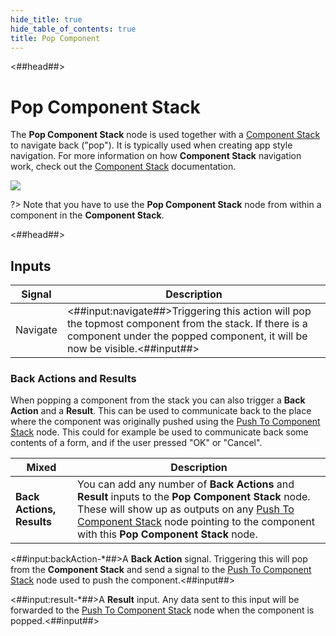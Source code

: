 ```yaml
---
hide_title: true
hide_table_of_contents: true
title: Pop Component
---
```


<##head##>

# Pop Component Stack

The **Pop Component Stack** node is used together with a [Component Stack](/nodes/component-stack/component-stack-node) to navigate back ("pop"). It is typically used when creating app style navigation. For more information on how **Component Stack** navigation work, check out the [Component Stack](/nodes/component-stack/component-stack-node) documentation.

<div className="ndl-image-with-background l">

![](nodes/component-stack/pop-component/pop-component-stack.png)

</div>

?> Note that you have to use the **Pop Component Stack** node from within a component in the **Component Stack**.

<##head##>

## Inputs

| Signal                                       | Description                                                                                                                                                                         |
| -------------------------------------------- | ----------------------------------------------------------------------------------------------------------------------------------------------------------------------------------- |
| <span className="ndl-signal">Navigate</span> | <##input:navigate##>Triggering this action will pop the topmost component from the stack. If there is a component under the popped component, it will be now be visible.<##input##> |

### Back Actions and Results

When popping a component from the stack you can also trigger a **Back Action** and a **Result**. This can be used to communicate back to the place where the component was originally pushed using the [Push To Component Stack](/nodes/component-stack/push-component) node. This could for example be used to communicate back some contents of a form, and if the user pressed "OK" or "Cancel".

| Mixed                     | Description                                                                                                                                                                                                                                                                        |
| ------------------------- | ---------------------------------------------------------------------------------------------------------------------------------------------------------------------------------------------------------------------------------------------------------------------------------- |
| **Back Actions, Results** | You can add any number of **Back Actions** and **Result** inputs to the **Pop Component Stack** node. These will show up as outputs on any [Push To Component Stack](/nodes/component-stack/push-component) node pointing to the component with this **Pop Component Stack** node. |

<span className="hidden-props-for-editor"><##input:backAction-\*##>A **Back Action** signal. Triggering this will pop from the **Component Stack** and send a signal to the [Push To Component Stack](/nodes/component-stack/push-component) node used to push the component.<##input##></span>

<span className="hidden-props-for-editor"><##input:result-\*##>A **Result** input. Any data sent to this input will be forwarded to the [Push To Component Stack](/nodes/component-stack/push-component) node when the component is popped.<##input##></span>
